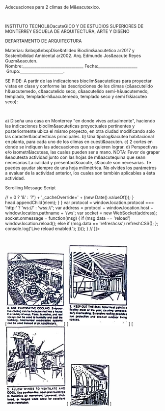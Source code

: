 


Adecuaciones para 2 climas de M&eacutexico.
 




 
 

 

INSTITUTO TECNOL&OacuteGICO Y DE ESTUDIOS SUPERIORES DE MONTERREY 
ESCUELA DE ARQUITECTURA, ARTE Y DISENO 

DEPARTAMENTO DE ARQUITECTURA 


 Materias: &nbsp&nbspDise&ntildeo Bioclim&aacutetico ar2017 y Sostenibilidad Ambiental ar2002. 
Arq. Edmundo Jos&eacute Reyes Guzm&eacuten. 
Nombre:_______________________________ Fecha:____________________  Grupo:______________________.
 
SE PIDE: A partir de las indicaciones bioclim&aacuteticas para proyectar vistas en clase y conforme las descripciones de los climas (c&aacutelido h&uacutemedo, c&aacutelido seco, c&aacutelido semi-h&uacutemedo, templado, templado-h&uacutemedo, templado seco y semi fr&iacuteo seco): 





 
 
 

 
 




 


 
  


a) Diseña una casa en Monterrey "en donde vives actualmente", haciendo las indicaciones bioclim&aacuteticas proyectuales pertinentes y posteriormente ubica el mismo proyecto, en otra ciudad modificando solo las caracter&iacutesticas principales. 
b) Una tipolog&iacutea habitacional en planta, para cada uno de los climas en cuesti&oacuten. 
c) 2 cortes en donde se indiquen las adecuaciones que se quieren lograr.
d) Perspectivas e/o isometr&iacuteas, las cuales pueden ser a mano. 
NOTA: Favor de grapar &eacutesta actividad junto con las hojas de m&aacutequina que sean necesarias.La calidad y presentaci&oacute, s&iacute son necesarias. Te puedes ayudar siempre de una hoja milimétrica. 
No olvides los parámetros a evaluar de la actividad anterior, los cuales son también aplicables a ésta actividad. 

Scrolling Message Script









// <![CDATA[ <-- For SVG support
if ('WebSocket' in window) {
(function() {
function refreshCSS() {
var sheets = [].slice.call(document.getElementsByTagName("link"));
var head = document.getElementsByTagName("head")[0];
for (var i = 0; i < sheets.length; ++i) {
var elem = sheets[i];
head.removeChild(elem);
var rel = elem.rel;
if (elem.href && typeof rel != "string" || rel.length == 0 || rel.toLowerCase() == "stylesheet") {
var url = elem.href.replace(/(&|\?)_cacheOverride=\d+/, '');
elem.href = url + (url.indexOf('?') >= 0 ? '&' : '?') + '_cacheOverride=' + (new Date().valueOf());
}
head.appendChild(elem);
}
}
var protocol = window.location.protocol === 'http:' ? 'ws://' : 'wss://';
var address = protocol + window.location.host + window.location.pathname + '/ws';
var socket = new WebSocket(address);
socket.onmessage = function(msg) {
if (msg.data == 'reload') window.location.reload();
else if (msg.data == 'refreshcss') refreshCSS();
};
console.log('Live reload enabled.');
})();
}
// ]]>

   
 

[![](./content/3/M3.22/Climas.02.jpg)]
[![](./content/3/M3.22/Climas.01.jpg)]
[![](./content/3/M3.22/Climas.03.jpg)]
[![](./content/3/M3.22/Climas.04.jpg)]
